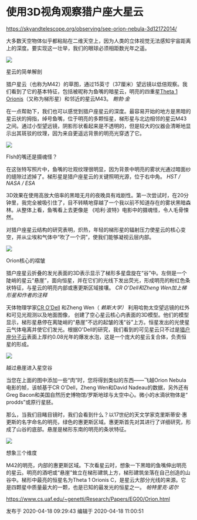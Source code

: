 # 使用3D视角观察猎户座大星云

<https://skyandtelescope.org/observing/see-orion-nebula-3d12172014/>

大多数天空物体似乎都粘贴在二维天空上，因为人类的立体视觉无法感知宇宙距离上的深度。要实现这一壮举，我们的眼球必须相距数光年之遥。

![](https://pica.zhimg.com/v2-ed9086e6913fc8d5e5d6ebd1d13d595e_720w.png?source=d16d100b)

  

星云的简单解剖

猎户星云（也称为M42）的草图，通过15英寸（37厘米）望远镜以低倍观察。我们看到了它的基本特征，包括被昵称为鱼嘴的暗星云，明亮的四重星[Theta 1
Orionis](http://stars.astro.illinois.edu/sow/theta1ori.html)（又称为梯形星）和邻近的星云M43。
_鲍勃·金_

在一点帮助下，我们也可以感觉到猎户座星云的深度。最容易开始的地方是黑暗的星云状的拇指，绰号鱼嘴，位于明亮的多颗恒星，梯形星与北边相邻的星云M43之间。通过小型望远镜，阴影形状看起来是不透明的，但是较大的仪器会清晰地显示出其斑驳的纹理，因为来自更遥远背景的明亮光穿透了它。

![](https://pic1.zhimg.com/v2-f0908fd333929434922e5958ca39e14b_720w.png?source=d16d100b)

  

FIsh的嘴还是摄魂怪？

在这张特写照片中，鱼嘴的壮观纹理很明显，因为背景中明亮的雾状光通过暗面纱的缝隙过滤掉了。梯形星是猎户座星云的关键照明光源，位于右中角。 _HST /
NASA / ESA_

3D效果在使用高放大倍率的黑暗无月的夜晚具有戏剧性。第一次尝试时，在20分钟里，我完全被吸引住了，目不转睛地穿越了一个我以前不知道存在的雾状黑暗森林。从整体上看，鱼嘴看上去更像是
《哈利·波特》电影中的摄魂怪，令人毛骨悚然。

对猎户座星云结构的研究表明，炽热，年轻的梯形星的辐射压力使星云的核心变空，并从尘埃和气体中“吹了一个洞”，使我们能够凝视云层内部。

![](https://pic1.zhimg.com/v2-4d793c0d8bd5e1e2aa5ea05849e3f5a1_720w.png?source=d16d100b)

  

Orion核心的褶皱

猎户座星云折叠的发光表面的3D表示显示了梯形多星盘旋在“谷”中。左侧是一个陡峭的星云“悬崖”，面向恒星，并在它们的光线下发出荧光，形成明亮的粉红色条状特征，与星云的明亮内部或惠更斯区域接壤。
_CR O'Dell和Zheng Wen加上梯形星和作者的注释_

天体物理学家[CR O'Dell](http://www.vanderbilt.edu/AnS/physics/cv/odell.html) 和Zheng
Wen（ _赖斯大学）_ 利用哈勃太空望远镜的红外和可见光观测以及地面图像，
创建了空心星云核心内表面的3D模型。他们的模型显示，梯形星悬停在离陡峭的“悬崖”不远的起皱的浅“谷”上方。恒星发出的光使星云气体电离并使它们发光。根据O'Dell的研究，我们看到的可见星云只不过是[猎户座分子云](http://en.wikipedia.org/wiki/Orion_Molecular_Cloud_Complex)表面上厚约0.08光年的爆发水泡，这是一个庞大的星云复合体，负责恒星的形成。

![](https://pica.zhimg.com/v2-fcce77ad92023e5fd94e0a1b4ca2a6ee_720w.png?source=d16d100b)

  

越过悬崖进入星空谷

当您在上面的图中添加一些“肉”时，您将得到类似的东西——飞越Orion Nebula电影的帧，该帧基于CR O'Dell，Zheng Wen和David
Nadeau的数据，另外还有Greg Bacon和美国自然历史博物馆/罗斯地球与太空中心。微小的水滴状物体是“ prodds”或原行星胚。

那么，当我们目睹目镜时，我们会看到什么？以17世纪的天文学家克里斯蒂安·惠更斯的名字命名的明亮，绿色的惠更斯区域。惠更斯首先对其进行了详细研究，形成了山谷的底部。悬崖是梯形东南的明亮的条状特征。

![](https://pic2.zhimg.com/v2-babd3a6595eef2721ac5eee599ce95e9_720w.png?source=d16d100b)

  

想象三个维度

M42的明亮，内部的惠更斯区域。下次看星云时，想象一下黑暗的鱼嘴伸出明亮的星云。明亮的酒吧或“悬崖”耸立在梯形建筑上方，梯形建筑坐落在自己创造的山谷中。梯形中最亮的恒星名为Theta
1 Orionis C，是星云大部分光线的来源。它是四颗星中质量最大的一颗，也是已知的最发光的恒星之一。 _帕特里克·诺尔_

<https://www.cs.uaf.edu/~genetti/Research/Papers/EG00/Orion.html>

发布于 2020-04-18 09:29:43 编辑于 2020-04-18 11:00:51

